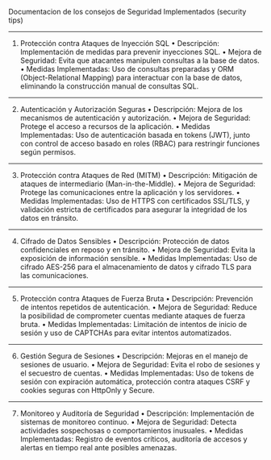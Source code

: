 Documentacion de los consejos de Seguridad Implementados (security tips)
*****************************************************
1. Protección contra Ataques de Inyección SQL
•	Descripción: Implementación de medidas para prevenir inyecciones SQL.
•	Mejora de Seguridad: Evita que atacantes manipulen consultas a la base de datos.
•	Medidas Implementadas: Uso de consultas preparadas y ORM (Object-Relational Mapping) para interactuar con la base de datos, eliminando la construcción manual de consultas SQL.
*****************************************************
2. Autenticación y Autorización Seguras
•	Descripción: Mejora de los mecanismos de autenticación y autorización.
•	Mejora de Seguridad: Protege el acceso a recursos de la aplicación.
•	Medidas Implementadas: Uso de autenticación basada en tokens (JWT), junto con control de acceso basado en roles (RBAC) para restringir funciones según permisos.
*****************************************************
3. Protección contra Ataques de Red (MITM)
•	Descripción: Mitigación de ataques de intermediario (Man-in-the-Middle).
•	Mejora de Seguridad: Protege las comunicaciones entre la aplicación y los servidores.
•	Medidas Implementadas: Uso de HTTPS con certificados SSL/TLS, y validación estricta de certificados para asegurar la integridad de los datos en tránsito.
*****************************************************
4. Cifrado de Datos Sensibles
•	Descripción: Protección de datos confidenciales en reposo y en tránsito.
•	Mejora de Seguridad: Evita la exposición de información sensible.
•	Medidas Implementadas: Uso de cifrado AES-256 para el almacenamiento de datos y cifrado TLS para las comunicaciones.
*****************************************************
5. Protección contra Ataques de Fuerza Bruta
•	Descripción: Prevención de intentos repetidos de autenticación.
•	Mejora de Seguridad: Reduce la posibilidad de comprometer cuentas mediante ataques de fuerza bruta.
•	Medidas Implementadas: Limitación de intentos de inicio de sesión y uso de CAPTCHAs para evitar intentos automatizados.
*****************************************************
6. Gestión Segura de Sesiones
•	Descripción: Mejoras en el manejo de sesiones de usuario.
•	Mejora de Seguridad: Evita el robo de sesiones y el secuestro de cuentas.
•	Medidas Implementadas: Uso de tokens de sesión con expiración automática, protección contra ataques CSRF y cookies seguras con HttpOnly y Secure.
*****************************************************
7. Monitoreo y Auditoría de Seguridad
•	Descripción: Implementación de sistemas de monitoreo continuo.
•	Mejora de Seguridad: Detecta actividades sospechosas o comportamientos inusuales.
•	Medidas Implementadas: Registro de eventos críticos, auditoría de accesos y alertas en tiempo real ante posibles amenazas.

